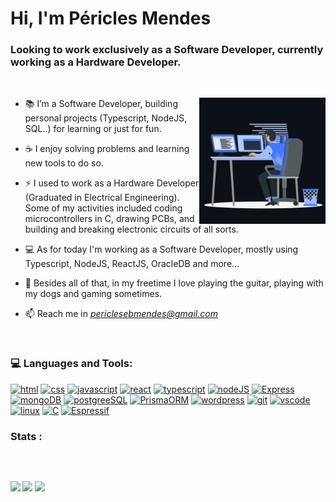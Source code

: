 <h1 align="">Hi, I'm Péricles Mendes</h1>
<h3 align="">Looking to work exclusively as a Software Developer, currently working as a Hardware Developer.</h3>
<br>
<p><img align="right" src="https://github.com/periebm/periebm/blob/main/animation_500_kxa883sd.gif" alt="peri-code" width=40% height=40% /></p>

- 📚 I’m a Software Developer, building personal projects (Typescript, NodeJS, SQL..) for learning or just for fun.

- ☕ I enjoy solving problems and learning new tools to do so.

- ⚡ I used to work as a Hardware Developer (Graduated in Electrical Engineering). Some of my activities included coding microcontrollers in C, drawing PCBs, and building and breaking electronic circuits of all sorts.

- 💻 As for today I'm working as a Software Developer, mostly using Typescript, NodeJS, ReactJS, OracleDB and more...

- 🎵 Besides all of that, in my freetime I love playing the guitar, playing with my dogs and gaming sometimes. 

- 📫 Reach me in *periclesebmendes@gmail.com*

<br>

<h3 align="">💻 Languages and Tools:</h3>
<a href="#"><img src="https://img.shields.io/badge/HTML5-E34F26?style=for-the-badge&logo=html5&logoColor=white" alt="html"/></a> <a href="#"><img src="https://img.shields.io/badge/CSS3-1572B6?style=for-the-badge&logo=css3&logoColor=white" alt="css"/></a> <a href="#"><img src="https://img.shields.io/badge/JavaScript-323330?style=for-the-badge&logo=javascript&logoColor=F7DF1E" alt="javascript"/></a> <a href="#"><img src="https://img.shields.io/badge/React-20232A?style=for-the-badge&logo=react&logoColor=61DAFB" alt="react"/></a> <a href="#"><img src="https://img.shields.io/badge/TypeScript-007ACC?style=for-the-badge&logo=typescript&logoColor=white" alt="typescript"/></a> <a href="#"><img src="https://img.shields.io/badge/Node%20js-339933?style=for-the-badge&logo=nodedotjs&logoColor=white" alt="nodeJS"/></a> <a href="#"><img src="https://img.shields.io/badge/Express%20js-000000?style=for-the-badge&logo=express&logoColor=white" alt="Express"/></a> <a href="#"><img src="https://img.shields.io/badge/MongoDB-4EA94B?style=for-the-badge&logo=mongodb&logoColor=white" alt="mongoDB"/></a> <a href="#"><img src="https://img.shields.io/badge/PostgreSQL-316192?style=for-the-badge&logo=postgresql&logoColor=white" alt="postgreeSQL"/></a> <a href="#"><img src="https://img.shields.io/badge/Prisma-3982CE?style=for-the-badge&logo=Prisma&logoColor=white" alt="PrismaORM"/></a><!--<a href="#"><img src="https://img.shields.io/badge/Docker-2CA5E0?style=for-the-badge&logo=docker&logoColor=white" alt="docker"/></a> <a href="#"><img width="48" height="48" src="https://img.shields.io/badge/Amazon_AWS-FF9900?style=for-the-badge&logo=amazonaws&logoColor=white"/></a>--> <a href="#"><img src="https://img.shields.io/badge/Wordpress-21759B?style=for-the-badge&logo=wordpress&logoColor=white" alt="wordpress"/></a> <a href="#"><img src="https://img.shields.io/badge/GIT-E44C30?style=for-the-badge&logo=git&logoColor=white" alt="git"/></a> <a href="#"><img src="https://img.shields.io/badge/VSCode-0078D4?style=for-the-badge&logo=visual%20studio%20code&logoColor=white" alt="vscode"/></a> <a href="#"><img src="https://img.shields.io/badge/Linux-FCC624?style=for-the-badge&logo=linux&logoColor=black" alt="linux"/></a> <a href="#"><img src="https://img.shields.io/badge/C-00599C?style=for-the-badge&logo=c&logoColor=white" alt="C"/></a> <a href="#"><img src="https://img.shields.io/badge/espressif-E7352C?style=for-the-badge&logo=espressif&logoColor=white" alt="Espressif"/></a>



<br>

<h3>Stats :</h3>

<div>
<img src="https://github-readme-stats.vercel.app/api?username=periebm&show_icons=true&locale=en&bg_color=0d1117&text_color=ffffff&icon_color=2E7AE3&repo=convoychat&hide=stars" alt="" height="150em"/>
<b>
<img src="https://github-readme-stats.vercel.app/api/top-langs?username=periebm&show_icons=true&locale=en&bg_color=0d1117&text_color=ffffff&layout=compact" alt="" bg_color=#808080 height="150em"/>
</div>
  
 ##
<div> 
   <a href="https://www.linkedin.com/in/pericles-mendes/" target="_blank"><img src="https://img.shields.io/badge/-LinkedIn-%230077B5?style=for-the-badge&logo=linkedin&logoColor=white" target="_blank"></a> 
  <a href="https://instagram.com/periebm" target="_blank"><img src="https://img.shields.io/badge/-Instagram-%23E4405F?style=for-the-badge&logo=instagram&logoColor=white" target="_blank"></a>
  <a href = "mailto:periclesebmendes@gmail.com"><img src="https://img.shields.io/badge/-Gmail-%23333?style=for-the-badge&logo=gmail&logoColor=white" target="_blank"></a>
</div>
